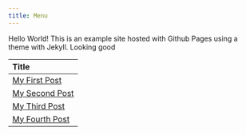 ```yaml
---
title: Menu
---
```


Hello World! This is an example site hosted with Github Pages using a theme with Jekyll.
Looking good


|Title |
|:-----------|
|[My First Post](./_posts/2023-06-30-my-first-post.html)|
|[My Second Post](./_posts/2023-06-30-my-second-post.html)|
|[My Third Post](./_posts/2023-06-30-my-third-post.html)|
|[My Fourth Post](./_posts/2023-06-30-my-4th-post.html)|
